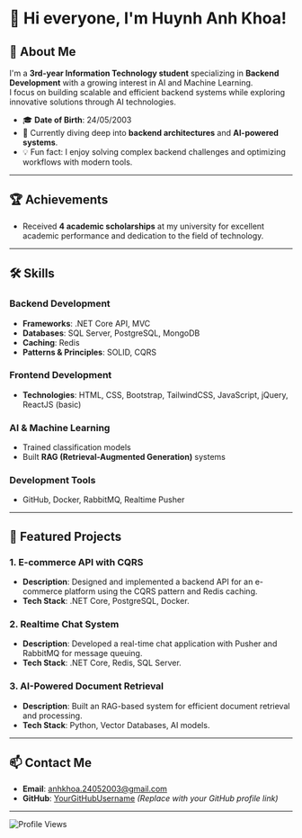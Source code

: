 # 👋 Hi everyone, I'm Huynh Anh Khoa!

## 🚀 About Me
I'm a **3rd-year Information Technology student** specializing in **Backend Development** with a growing interest in AI and Machine Learning.  
I focus on building scalable and efficient backend systems while exploring innovative solutions through AI technologies.

- 🎓 **Date of Birth**: 24/05/2003  
- 🌱 Currently diving deep into **backend architectures** and **AI-powered systems**.  
- 💡 Fun fact: I enjoy solving complex backend challenges and optimizing workflows with modern tools.  

---

## 🏆 Achievements
- Received **4 academic scholarships** at my university for excellent academic performance and dedication to the field of technology.

---

## 🛠 Skills
### **Backend Development**
- **Frameworks**: .NET Core API, MVC
- **Databases**: SQL Server, PostgreSQL, MongoDB
- **Caching**: Redis
- **Patterns & Principles**: SOLID, CQRS

### **Frontend Development**
- **Technologies**: HTML, CSS, Bootstrap, TailwindCSS, JavaScript, jQuery, ReactJS (basic)

### **AI & Machine Learning**
- Trained classification models
- Built **RAG (Retrieval-Augmented Generation)** systems

### **Development Tools**
- GitHub, Docker, RabbitMQ, Realtime Pusher

---

## 📂 Featured Projects
### 1. **E-commerce API with CQRS**
   - **Description**: Designed and implemented a backend API for an e-commerce platform using the CQRS pattern and Redis caching.
   - **Tech Stack**: .NET Core, PostgreSQL, Docker.

### 2. **Realtime Chat System**
   - **Description**: Developed a real-time chat application with Pusher and RabbitMQ for message queuing.
   - **Tech Stack**: .NET Core, Redis, SQL Server.

### 3. **AI-Powered Document Retrieval**
   - **Description**: Built an RAG-based system for efficient document retrieval and processing.
   - **Tech Stack**: Python, Vector Databases, AI models.

---

## 📫 Contact Me
- **Email**: [anhkhoa.24052003@gmail.com](mailto:anhkhoa.24052003@gmail.com)
- **GitHub**: [YourGitHubUsername](https://github.com/YourGitHubUsername) *(Replace with your GitHub profile link)*

---

![Profile Views](https://komarev.com/ghpvc/?username=YourGitHubUsername&style=flat-square&color=blue)

